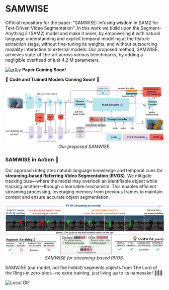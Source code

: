# SAMWISE
Official repository for the paper: "SAMWISE: Infusing wisdom in SAM2 for Text-Driven Video Segmentation". In this work we build upon the Segment-Anything 2 (SAM2) model and make it wiser, by empowering it with natural language understanding and explicit temporal modeling  at the feature extraction stage, without fine-tuning its weights, and without outsourcing modality interaction to external models. Our proposed method, SAMWISE, achieves state-of-the-art across various benchmarks, by adding a negligible overhead of just 4.2 M parameters.

[![arXiv](https://img.shields.io/badge/arXiv-Preprint-red)]() **Paper Coming Soon!**


🚀 **Code and Trained Models Coming Soon!** 🚀

<p align="center">
  <img src="./assets/method.png">
    <br/><em>Our proposed SAMWISE.</em>
</p>

### SAMWISE in Action 👀
Our approach integrates natural language knowledge and temporal cues for <b>streaming-based Referring Video Segmentation (RVOS)</b>. We mitigate tracking bias—where the model may overlook an identifiable object while tracking another—through a learnable mechanism. This enables efficient streaming processing, leveraging memory from previous frames to maintain context and ensure accurate object segmentation.

<p align="center">
  <img src="./assets/teaser.png">
    <br/><em> SAMWISE for streaming-based RVOS.</em>
</p>


SAMWISE (our model, not the hobbit) segments objects from The Lord of the Rings in zero-shot—no extra training, just living up to its namesake! 🧙‍♂️✨

![Local GIF](./assets/lotr.gif)

